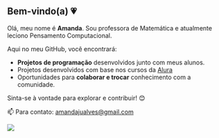## Bem-vindo(a) 💗

Olá, meu nome é **Amanda**. Sou professora de Matemática e atualmente leciono Pensamento Computacional. 

Aqui no meu GitHub, você encontrará:

- **Projetos de programação** desenvolvidos junto com meus alunos.
- Projetos desenvolvidos com base nos cursos da [Alura](https://www.alura.com.br/)
- Oportunidades para **colaborar e trocar** conhecimento com a comunidade.

Sinta-se à vontade para explorar e contribuir! 😊

📫 Para contato: amandajualves@gmail.com


![](https://media4.giphy.com/media/v1.Y2lkPTc5MGI3NjExNmRwdXMzbW8yNWp1ZGc2aG81YXQ2bzNiZW9zM3Nqd2Q4OXk4azRxeCZlcD12MV9pbnRlcm5hbF9naWZfYnlfaWQmY3Q9Zw/cLkHWF97BdciXU5IZA/giphy.webp)
